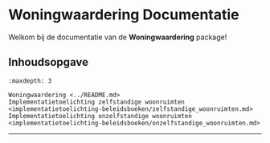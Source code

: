 # Woningwaardering Documentatie

Welkom bij de documentatie van de **Woningwaardering** package!

## Inhoudsopgave

```{toctree}
:maxdepth: 3

Woningwaardering <../README.md>
Implementatietoelichting zelfstandige woonruimten <implementatietoelichting-beleidsboeken/zelfstandige_woonruimten.md>
Implementatietoelichting onzelfstandige woonruimten <implementatietoelichting-beleidsboeken/onzelfstandige_woonruimten.md>
```

---
